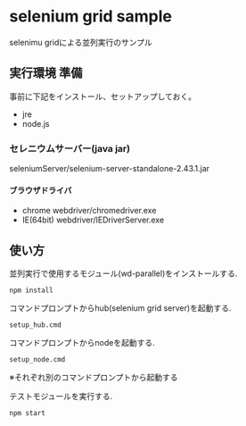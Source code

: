 ﻿selenium grid sample
===============

selenimu gridによる並列実行のサンプル

## 実行環境 準備

事前に下記をインストール、セットアップしておく。

* jre
* node.js


### セレニウムサーバー(java jar)

seleniumServer/selenium-server-standalone-2.43.1.jar

#### ブラウザドライバ

* chrome
  webdriver/chromedriver.exe
* IE(64bit)
  webdriver/IEDriverServer.exe

## 使い方

並列実行で使用するモジュール(wd-parallel)をインストールする.

    npm install


コマンドプロンプトからhub(selenium grid server)を起動する.

    setup_hub.cmd

コマンドプロンプトからnodeを起動する.

    setup_node.cmd

※それぞれ別のコマンドプロンプトから起動する

テストモジュールを実行する.

    npm start



